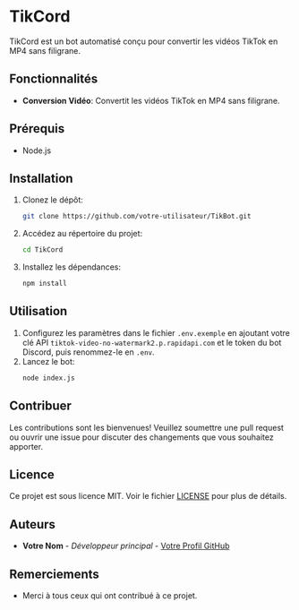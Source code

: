# TikCord

TikCord est un bot automatisé conçu pour convertir les vidéos TikTok en MP4 sans filigrane.

## Fonctionnalités

- **Conversion Vidéo**: Convertit les vidéos TikTok en MP4 sans filigrane.

## Prérequis

- Node.js

## Installation

1. Clonez le dépôt:
    ```bash
    git clone https://github.com/votre-utilisateur/TikBot.git
    ```
2. Accédez au répertoire du projet:
    ```bash
    cd TikCord
    ```
3. Installez les dépendances:
    ```bash
    npm install
    ```

## Utilisation

1. Configurez les paramètres dans le fichier `.env.exemple` en ajoutant votre clé API `tiktok-video-no-watermark2.p.rapidapi.com` et le token du bot Discord, puis renommez-le en `.env`.
2. Lancez le bot:
    ```bash
    node index.js
    ```

## Contribuer

Les contributions sont les bienvenues! Veuillez soumettre une pull request ou ouvrir une issue pour discuter des changements que vous souhaitez apporter.

## Licence

Ce projet est sous licence MIT. Voir le fichier [LICENSE](LICENSE) pour plus de détails.

## Auteurs

- **Votre Nom** - *Développeur principal* - [Votre Profil GitHub](https://github.com/votre-utilisateur)

## Remerciements

- Merci à tous ceux qui ont contribué à ce projet.
